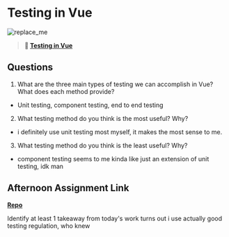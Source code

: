 # Testing in Vue

![replace_me](https://codeworks.blob.core.windows.net/public/assets/img/illustrations/placeholder.svg)

> **📖 [Testing in Vue](https://codeworksacademy.com/fs-student-guide/resources/wk8-9/04-Vue-Testing)**

## Questions

1. What are the three main types of testing we can accomplish in Vue? What does each method provide?
- Unit testing, component testing, end to end testing
2. What testing method do you think is the most useful? Why?
- i definitely use unit testing most myself, it makes the most sense to me.
3. What testing method do you think is the least useful? Why?
- component testing seems to me kinda like just an extension of unit testing, idk man
## Afternoon Assignment Link

**[Repo](https://github.com/TheOneTrueRy/Gratuities)**

Identify at least 1 takeaway from today's work
turns out i use actually good testing regulation, who knew